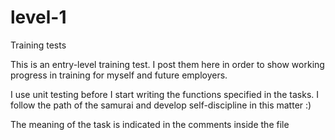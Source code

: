# level-1
Training tests

This is an entry-level training test. I post them here in order to show working progress in training for myself and future employers.

I use unit testing before I start writing the functions specified in the tasks. I follow the path of the samurai and develop self-discipline in this matter :)

The meaning of the task is indicated in the comments inside the file
